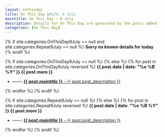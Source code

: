 ```yaml
---
layout: onthisday
title: On This Day &#124; 9 July
maintitle: On This Day — 9 July
description: Details for On This Day are genarated by the posts added to the website so the content is subject to changes/updates over time.
categories: [On This Day]
---
```


{% if site.categories.OnThisDay9July == null and site.categories.Repeat9July == null %}
<strong>Sorry no known details for today</strong>
{% endif %}

{% if site.categories.OnThisDay9July == null %}
{% else %}
{% for post in site.categories.OnThisDay9July reversed %}
<strong>{{ post.date | date: "%e %B %Y" }} {{ post.more }}</strong>
<ul>
<li> ——: <a href="{{ post.url }}"><strong>{{ post.maintitle }}</strong> - {{ post.post_description }}</a></li>
</ul>
{% endfor %}
{% endif %}

{% if site.categories.Repeat9July == null %}
{% else %}
{% for post in site.categories.Repeat9July reversed %}
<strong>{{ post.date | date: "%e %B %Y" }} {{ post.more }}</strong>
<ul>
<li> ——: <a href="{{ post.url }}"><strong>{{ post.maintitle }}</strong> - {{ post.post_description }}</a></li>
</ul>
{% endfor %}
{% endif %}
